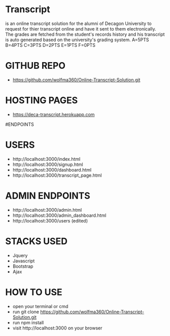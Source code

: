 # Transcript
is an online transcript solution for the alumni of Decagon University to request for thier transcript online and have it sent to them electronically. The grades are fetched from the student's records history and his transcript is auto generated based on the university's grading system. A=5PTS B=4PTS C=3PTS D=2PTS E=1PTS F=0PTS


# GITHUB REPO
- https://github.com/wolfma360/Online-Transcript-Solution.git

# HOSTING PAGES
- https://deca-transcript.herokuapp.com


#ENDPOINTS

# USERS
- http://localhost:3000/index.html
- http://localhost:3000/signup.html
- http://localhost:3000/dashboard.html
- http://localhost:3000/transcript_page.html

# ADMIN ENDPOINTS
- http://localhost:3000/admin.html
- http://localhost:3000/admin_dashboard.html
- http://localhost:3000/users (edited) 

# STACKS USED

- Jquery
- Javascript
- Bootstrap
- Ajax

# HOW TO USE

- open your terminal or cmd
- run git clone https://github.com/wolfma360/Online-Transcript-Solution.git
- run npm install
- visit http://localhost:3000 on your browser